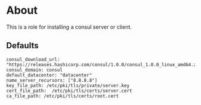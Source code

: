 # About

This is a role for installing a consul server or client.

## Defaults

```
consul_download_url: "https://releases.hashicorp.com/consul/1.0.0/consul_1.0.0_linux_amd64.zip"
consul_domain: consul
default_datacenter: "datacenter"
name_server_recursors: ["8.8.8.8"]
key_file_path: /etc/pki/tls/private/server.key
cert_file_path:  /etc/pki/tls/certs/server.cert
ca_file_path: /etc/pki/tls/certs/root.cert
```